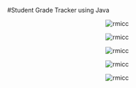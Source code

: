 #Student Grade Tracker using Java
<p align="center">
<img alt="rmicc" src="https://github.com/MadhukaJS/CodeAlpha_Student_Grade_Tracker/tree/main/cc/1.png"</img>
</p>

<p align="center">
<img alt="rmicc" src="https://github.com/MadhukaJS/CodeAlpha_Student_Grade_Tracker/tree/main/cc/2.png"</img>
</p>

<p align="center">
<img alt="rmicc" src="https://github.com/MadhukaJS/CodeAlpha_Student_Grade_Tracker/tree/main/cc/3.png"</img>
</p>
<p align="center">
<img alt="rmicc" src="https://github.com/MadhukaJS/CodeAlpha_Student_Grade_Tracker/tree/main/cc/4.png"</img>
</p>
<p align="center">
<img alt="rmicc" src="https://github.com/MadhukaJS/CodeAlpha_Student_Grade_Tracker/tree/main/cc/5.png"</img>
</p>
